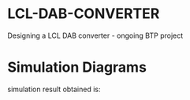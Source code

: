 # LCL-DAB-CONVERTER
  Designing a LCL DAB converter - ongoing BTP project
  #  Simulation Diagrams
   simulation result obtained is: 
   
   
